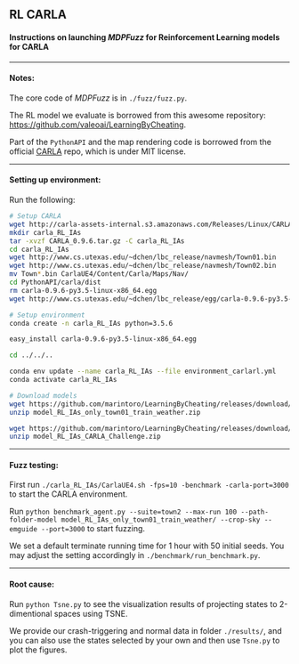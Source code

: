 ##  RL CARLA

#### Instructions on launching *MDPFuzz* for Reinforcement Learning models for CARLA

----

#### Notes:
The core code of *MDPFuzz* is in `./fuzz/fuzz.py`.

The RL model we evaluate is borrowed from this awesome repository: https://github.com/valeoai/LearningByCheating.

Part of the `PythonAPI` and the map rendering code is borrowed from the official [CARLA](https://github.com/carla-simulator/carla) repo, which is under MIT license.

----

#### Setting up environment:

Run the following:
```bash
# Setup CARLA
wget http://carla-assets-internal.s3.amazonaws.com/Releases/Linux/CARLA_0.9.6.tar.gz
mkdir carla_RL_IAs
tar -xvzf CARLA_0.9.6.tar.gz -C carla_RL_IAs
cd carla_RL_IAs
wget http://www.cs.utexas.edu/~dchen/lbc_release/navmesh/Town01.bin
wget http://www.cs.utexas.edu/~dchen/lbc_release/navmesh/Town02.bin
mv Town*.bin CarlaUE4/Content/Carla/Maps/Nav/
cd PythonAPI/carla/dist
rm carla-0.9.6-py3.5-linux-x86_64.egg
wget http://www.cs.utexas.edu/~dchen/lbc_release/egg/carla-0.9.6-py3.5-linux-x86_64.egg

# Setup environment
conda create -n carla_RL_IAs python=3.5.6

easy_install carla-0.9.6-py3.5-linux-x86_64.egg

cd ../../..

conda env update --name carla_RL_IAs --file environment_carlarl.yml
conda activate carla_RL_IAs

# Download models
wget https://github.com/marintoro/LearningByCheating/releases/download/v1.0/model_RL_IAs_only_town01_train_weather.zip
unzip model_RL_IAs_only_town01_train_weather.zip

wget https://github.com/marintoro/LearningByCheating/releases/download/v1.0/model_RL_IAs_CARLA_Challenge.zip
unzip model_RL_IAs_CARLA_Challenge.zip
```

----

#### Fuzz testing:
First run `./carla_RL_IAs/CarlaUE4.sh -fps=10 -benchmark -carla-port=3000` to start the CARLA environment.

Run `python benchmark_agent.py --suite=town2 --max-run 100 --path-folder-model model_RL_IAs_only_town01_train_weather/ --crop-sky --emguide --port=3000` to start fuzzing.

We set a default terminate running time for 1 hour with 50 initial seeds. You may adjust the setting accordingly in `./benchmark/run_benchmark.py`.

----

#### Root cause:
Run `python Tsne.py` to see the visualization results of projecting states to 2-dimentional spaces using TSNE.

We provide our crash-triggering and normal data in folder `./results/`, and you can also use the states selected by your own and then use `Tsne.py` to plot the figures.